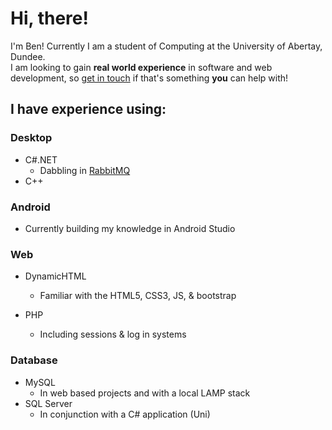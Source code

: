 # Hi, there!

I'm Ben! Currently I am a student of Computing at the University of Abertay, Dundee.  
I am looking to gain **real world experience** in software and web development, so [get in touch](https://www.linkedin.com/in/benfleuty/) if that's something **you** can help with!  

## I have experience using:
### Desktop
- C#.NET
  - Dabbling in [RabbitMQ](https://github.com/benfleuty/RabbitMQDemo)
- C++

### Android
- Currently building my knowledge in Android Studio

### Web
- DynamicHTML
  - Familiar with the HTML5, CSS3, JS, & bootstrap
  
- PHP
  - Including sessions & log in systems

### Database
- MySQL
  - In web based projects and with a local LAMP stack
- SQL Server
  - In conjunction with a C# application (Uni)
